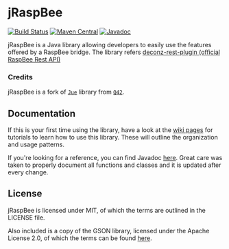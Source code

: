 # jRaspBee

[![Build Status](https://travis-ci.org/fatihboy/jRaspBee.svg?branch=master)](https://travis-ci.org/fatihboy/jRaspBee)
[![Maven Central](https://maven-badges.herokuapp.com/maven-central/com.enterprisecoding/jraspbee/badge.svg)](https://maven-badges.herokuapp.com/maven-central/com.enterprisecoding/jraspbee)
[![Javadoc](https://javadoc-emblem.rhcloud.com/doc/com.enterprisecoding/jraspbee/badge.svg)](http://www.javadoc.io/doc/com.enterprisecoding/jraspbee)

jRaspBee is a Java library allowing developers to easily use the features offered by a RaspBee bridge. The library refers [deconz-rest-plugin (official RaspBee Rest API)](https://github.com/dresden-elektronik/deconz-rest-plugin)

### Credits
jRaspBee is a fork of [`Jue`](https://github.com/Q42/Jue) library from [`Q42`](https://github.com/Q42).

## Documentation

If this is your first time using the library, have a look at the [wiki pages](https://github.com/fatihboy/jRaspBee/wiki) for tutorials to learn how to use this library. These will outline the organization and usage patterns.

If you're looking for a reference, you can find Javadoc [here](http://www.javadoc.io/doc/com.enterprisecoding/jraspbee). Great care was taken to properly document all functions and classes and it is updated after every change.

## License
jRaspBee is licensed under MIT, of which the terms are outlined in the LICENSE file.

Also included is a copy of the GSON library, licensed under the Apache License 2.0, of which the terms can be found [here](http://www.apache.org/licenses/LICENSE-2.0).